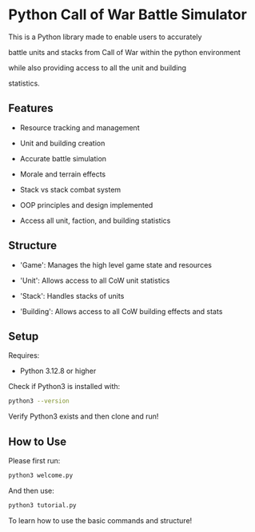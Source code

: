 # Python Call of War Battle Simulator

This is a Python library made to enable users to accurately

battle units and stacks from Call of War within the python environment

while also providing access to all the unit and building

statistics.

## Features

- Resource tracking and management

- Unit and building creation

- Accurate battle simulation

- Morale and terrain effects

- Stack vs stack combat system

- OOP principles and design implemented

- Access all unit, faction, and building statistics

## Structure

- 'Game': Manages the high level game state and resources

- 'Unit': Allows access to all CoW unit statistics

- 'Stack': Handles stacks of units

- 'Building': Allows access to all CoW building effects and stats

## Setup

Requires:

- Python 3.12.8 or higher

Check if Python3 is installed with:

```bash
python3 --version
```

Verify Python3 exists and then clone and run!

## How to Use

Please first run:

```bash
python3 welcome.py
```

And then use:

```bash
python3 tutorial.py
```

To learn how to use the basic commands and structure!
